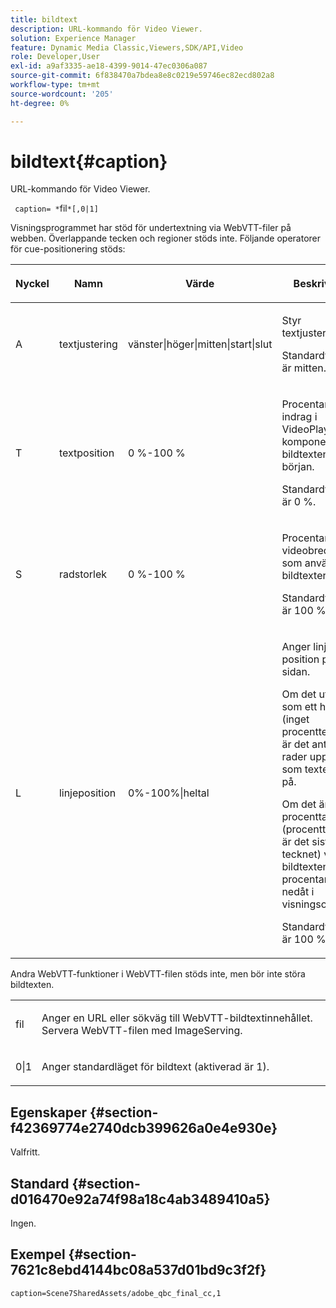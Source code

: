 ```yaml
---
title: bildtext
description: URL-kommando för Video Viewer.
solution: Experience Manager
feature: Dynamic Media Classic,Viewers,SDK/API,Video
role: Developer,User
exl-id: a9af3335-ae18-4399-9014-47ec0306a087
source-git-commit: 6f838470a7bdea8e8c0219e59746ec82ecd802a8
workflow-type: tm+mt
source-wordcount: '205'
ht-degree: 0%

---
```


# bildtext{#caption}

URL-kommando för Video Viewer.

` caption= *`fil`*[,0|1]`

Visningsprogrammet har stöd för undertextning via WebVTT-filer på webben. Överlappande tecken och regioner stöds inte. Följande operatorer för cue-positionering stöds:

<table id="table_62D89A06EC9E4E7983D1F26A2C85A621"> 
 <thead> 
  <tr> 
   <th colname="col1" class="entry"> <p>Nyckel </p> </th> 
   <th colname="col2" class="entry"> <p>Namn </p> </th> 
   <th colname="col3" class="entry"> <p>Värde </p> </th> 
   <th colname="col4" class="entry"> <p>Beskrivning </p> </th> 
  </tr>
 </thead>
 <tbody> 
  <tr> 
   <td colname="col1"> <p> A </p> </td> 
   <td colname="col2"> <p>textjustering </p> </td> 
   <td colname="col3"> <p><span class="codeph"> vänster|höger|mitten|start|slut</span> </p> </td> 
   <td colname="col4"> <p> Styr textjustering. </p> <p>Standardvärdet är <span class="codeph"> mitten</span>. </p> </td> 
  </tr> 
  <tr> 
   <td colname="col1"> <p>T </p> </td> 
   <td colname="col2"> <p>textposition </p> </td> 
   <td colname="col3"> <p> 0 %-100 % </p> </td> 
   <td colname="col4"> <p> Procentandel indrag i VideoPlayer-komponenten för bildtextens början. </p> <p>Standardvärdet är 0 %. </p> </td> 
  </tr> 
  <tr> 
   <td colname="col1"> <p>S </p> </td> 
   <td colname="col2"> <p>radstorlek </p> </td> 
   <td colname="col3"> <p> 0 %-100 % </p> </td> 
   <td colname="col4"> <p> Procentandel av videobredden som används för bildtexter. </p> <p>Standardvärdet är 100 %. </p> </td> 
  </tr> 
  <tr> 
   <td colname="col1"> <p>L </p> </td> 
   <td colname="col2"> <p>linjeposition </p> </td> 
   <td colname="col3"> <p> 0%-100%|heltal </p> </td> 
   <td colname="col4"> <p> Anger linjens position på sidan. </p> <p>Om det uttrycks som ett heltal (inget procenttecken) är det antalet rader uppifrån som texten visas på. </p> <p>Om det är ett procenttal (procenttecknet är det sista tecknet) visas bildtexten som procentandelen nedåt i visningsområdet. </p> <p>Standardvärdet är 100 %. </p> </td> 
  </tr> 
 </tbody> 
</table>

Andra WebVTT-funktioner i WebVTT-filen stöds inte, men bör inte störa bildtexten.

<table id="table_A5BB1C08DA4B425DBD0356C7D3693E75"> 
 <tbody> 
  <tr> 
   <td colname="col1"> <p><span class="codeph"><span class="varname"> fil </span></span> </p> </td> 
   <td colname="col2"> <p> Anger en URL eller sökväg till WebVTT-bildtextinnehållet. Servera WebVTT-filen med ImageServing. </p> </td> 
  </tr> 
  <tr> 
   <td colname="col1"> <p><span class="codeph"> 0|1</span> </p> </td> 
   <td colname="col2"> <p> Anger standardläget för bildtext (aktiverad är <span class="codeph"> 1</span>). </p> </td> 
  </tr> 
 </tbody> 
</table>

## Egenskaper {#section-f42369774e2740dcb399626a0e4e930e}

Valfritt.

## Standard {#section-d016470e92a74f98a18c4ab3489410a5}

Ingen.

## Exempel {#section-7621c8ebd4144bc08a537d01bd9c3f2f}

```
caption=Scene7SharedAssets/adobe_qbc_final_cc,1
```
